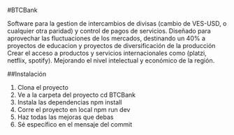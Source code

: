 #BTCBank

Software para la gestion de intercambios de divisas (cambio de VES-USD, o cualquier otra paridad) y control de pagos de servicios.
Diseñado para aprovechar las fluctuaciones de los mercados, destinando un 40% a proyectos de educacion y proyectos de diversificación de la producción
Crear el acceso a productos y servicios internacionales como (platzi, netflix, spotify).
Mejorando el nivel intelectual y económico de la región.

##Instalación
1. Clona el proyecto
2. Ve a la carpeta del proyecto cd BTCBank
3. Instala las dependencias npm install
4. Corre el proyecto en local npm run dev
5. Haz todas las mejoras que debas
6. Sé específico en el mensaje del commit
